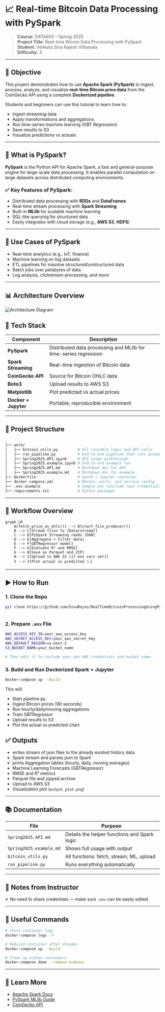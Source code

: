 # 📈 Real-time Bitcoin Data Processing with PySpark

> **Course**: DATA605 – Spring 2025  
> **Project Title**: Real-time Bitcoin Data Processing with PySpark  
> **Student**: Venkata Siva Rajesh Vithanala  
> **Difficulty**: 3

---

## 🚀 Objective

This project demonstrates how to use **Apache Spark (PySpark)** to ingest, process, analyze, and visualize **real-time Bitcoin price data** from the CoinGecko API using a complete **Dockerized pipeline**.

Students and beginners can use this tutorial to learn how to:
- Ingest streaming data
- Apply transformations and aggregations
- Run time-series machine learning (GBT Regression)
- Save results to S3
- Visualize predictions vs actuals

---




## 🚀 What is PySpark?

**PySpark** is the Python API for Apache Spark, a fast and general-purpose engine for large-scale data processing. It enables parallel computation on large datasets across distributed computing environments.

### ✅ Key Features of PySpark:
- Distributed data processing with **RDDs** and **DataFrames**
- Real-time stream processing with **Spark Streaming**
- Built-in **MLlib** for scalable machine learning
- SQL-like querying for structured data
- Easily integrates with cloud storage (e.g., **AWS S3**, **HDFS**)

---

## 🧱 Use Cases of PySpark
- Real-time analytics (e.g., IoT, finance)
- Machine learning on big datasets
- ETL pipelines for massive structured/unstructured data
- Batch jobs over petabytes of data
- Log analysis, clickstream processing, and more

---


## 📊 Architecture Overview

![Architecture Diagram](work/assets/architecture_diagram.png)



## 🔧 Tech Stack

| Component | Description |
|----------|-------------|
| **PySpark** | Distributed data processing and MLlib for time-series regression |
| **Spark Streaming** | Real-time ingestion of Bitcoin data |
| **CoinGecko API** | Source for Bitcoin OHLC data |
| **Boto3** | Upload results to AWS S3 |
| **Matplotlib** | Plot predicted vs actual prices |
| **Docker + Jupyter** | Portable, reproducible environment |

---

## 🧱 Project Structure

```bash
.
├── work/
│   ├── bitcoin_utils.py         # All reusable logic and API calls
│   ├── run_pipeline.py          # End-to-end pipeline that runs automatically
│   ├── Spring2025.API.ipynb     # API usage walkthrough
│   ├── Spring2025.example.ipynb # End-to-end example run
│   ├── Spring2025.API.md        # Markdown doc for API
│   ├── Spring2025.example.md    # Markdown doc for example
├── Dockerfile                   # Spark + Jupyter container
├── docker-compose.yml           # Mounts, ports, and service config
├── .env.example                 # Sample env (exclude real credentials)
├── requirements.txt             # Python packages
```

---

## 🔁 Workflow Overview

```mermaid
graph LR
    A[fetch_price_as_ohlc()] --> B[start_file_producer()]
    B --> C[Stream files to /Data/stream/]
    C --> D[PySpark Streaming reads JSON]
    D --> E[Aggregate + Filter data]
    E --> F[GBTRegressor model]
    F --> G[Evaluate R² and RMSE]
    G --> H[Save as Parquet and ZIP]
    H --> I[Upload to AWS S3 (if env vars set)]
    I --> J[Plot actual vs predicted 📉]
```

---

## ▶️ How to Run

### 1. Clone the Repo

```bash
git clone https://github.com/SivaRajes/RealTimeBitcoinProcessingUsingPyspark.git



```

### 2. Prepare `.env` File

```bash
AWS_ACCESS_KEY_ID=your_aws_access_key
AWS_SECRET_ACCESS_KEY=your_aws_secret_key
AWS_DEFAULT_REGION=us-east-2
S3_BUCKET_NAME=your_bucket_name

# Then edit it to include your own AWS credentials and bucket name.
```

### 3. Build and Run Dockerized Spark + Jupyter

```bash
docker-compose up --build
```

This will:
- Start pipeline.py
- Ingest Bitcoin prices (90 seconds)
- Run hourly/daily/moving aggregations
- Train GBTRegressor
- Upload results to S3
- Plot the actual vs predicted chart



## ✅ Outputs
- writes stream of json files to the already existed history data
- Spark stream and parses json to Spark 
- prints Aggregation tables (hourly, daily, moving averages)
- Machine Learning Forecasts (GBTRegressor)
- RMSE and R² metrics
- Parquet file and zipped archive
- Upload to AWS S3
- Visualization plot (`output_plot.png`)

---

## 📚 Documentation

| File | Purpose |
|------|---------|
| `Spring2025.API.md` | Details the helper functions and Spark logic |
| `Spring2025.example.md` | Shows full usage with output |
| `bitcoin_utils.py` | All functions: fetch, stream, ML, upload |
| `run_pipeline.py` | Runs everything automatically |

---

## 📝 Notes from Instructor

✔ No need to share credentials — make sure `.env` can be easily edited    

---

## 📎 Useful Commands

```bash
# Check container logs
docker-compose logs -f

# Rebuild container after changes
docker-compose up --build

# Clean up orphan containers
docker-compose down --remove-orphans
```

---



## 🧠 Learn More

- [Apache Spark Docs](https://spark.apache.org/docs/latest/)
- [PySpark MLlib Guide](https://spark.apache.org/docs/latest/ml-guide.html)
- [CoinGecko API](https://www.coingecko.com/en/api)
